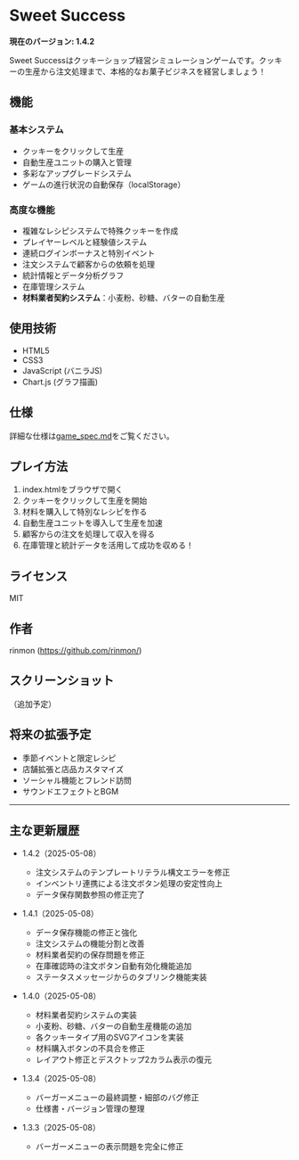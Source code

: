 # Sweet Success

**現在のバージョン: 1.4.2**

Sweet Successはクッキーショップ経営シミュレーションゲームです。クッキーの生産から注文処理まで、本格的なお菓子ビジネスを経営しましょう！

## 機能

### 基本システム
- クッキーをクリックして生産
- 自動生産ユニットの購入と管理
- 多彩なアップグレードシステム
- ゲームの進行状況の自動保存（localStorage）

### 高度な機能
- 複雑なレシピシステムで特殊クッキーを作成
- プレイヤーレベルと経験値システム
- 連続ログインボーナスと特別イベント
- 注文システムで顧客からの依頼を処理
- 統計情報とデータ分析グラフ
- 在庫管理システム
- **材料業者契約システム**：小麦粉、砂糖、バターの自動生産

## 使用技術

- HTML5
- CSS3
- JavaScript (バニラJS)
- Chart.js (グラフ描画)

## 仕様

詳細な仕様は[game_spec.md](game_spec.md)をご覧ください。

## プレイ方法

1. index.htmlをブラウザで開く
2. クッキーをクリックして生産を開始
3. 材料を購入して特別なレシピを作る
4. 自動生産ユニットを導入して生産を加速
5. 顧客からの注文を処理して収入を得る
6. 在庫管理と統計データを活用して成功を収める！

## ライセンス

MIT

## 作者

rinmon (https://github.com/rinmon/)

## スクリーンショット

（追加予定）

## 将来の拡張予定

- 季節イベントと限定レシピ
- 店舗拡張と店品カスタマイズ
- ソーシャル機能とフレンド訪問
- サウンドエフェクトとBGM

---

## 主な更新履歴

- 1.4.2（2025-05-08）
  - 注文システムのテンプレートリテラル構文エラーを修正
  - インベントリ連携による注文ボタン処理の安定性向上
  - データ保存関数参照の修正完了

- 1.4.1（2025-05-08）
  - データ保存機能の修正と強化
  - 注文システムの機能分割と改善
  - 材料業者契約の保存問題を修正
  - 在庫確認時の注文ボタン自動有効化機能追加
  - ステータスメッセージからのタブリンク機能実装

- 1.4.0（2025-05-08）
  - 材料業者契約システムの実装
  - 小麦粉、砂糖、バターの自動生産機能の追加
  - 各クッキータイプ用のSVGアイコンを実装
  - 材料購入ボタンの不具合を修正
  - レイアウト修正とデスクトップ2カラム表示の復元
- 1.3.4（2025-05-08）
  - バーガーメニューの最終調整・細部のバグ修正
  - 仕様書・バージョン管理の整理
- 1.3.3（2025-05-08）
  - バーガーメニューの表示問題を完全に修正
